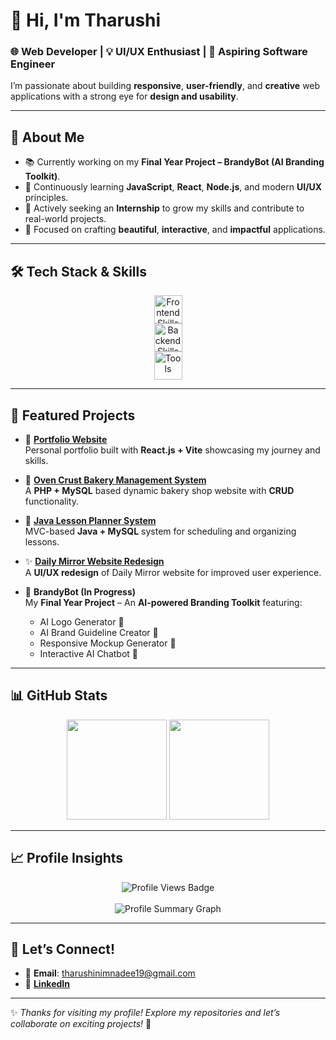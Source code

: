 # 👋 Hi, I'm Tharushi  

### 🌐 Web Developer | 💡 UI/UX Enthusiast | 🚀 Aspiring Software Engineer  

I’m passionate about building **responsive**, **user-friendly**, and **creative** web applications with a strong eye for **design and usability**.  

---

## 💼 About Me  
- 📚 Currently working on my **Final Year Project – BrandyBot (AI Branding Toolkit)**.  
- 🚀 Continuously learning **JavaScript**, **React**, **Node.js**, and modern **UI/UX** principles.  
- 🌱 Actively seeking an **Internship** to grow my skills and contribute to real-world projects.  
- 🎯 Focused on crafting **beautiful**, **interactive**, and **impactful** applications.  

---

## 🛠️ Tech Stack & Skills  

<p align="center">
  
<!-- Frontend -->
<img src="https://skillicons.dev/icons?i=html,css,js,react,vite,tailwind,bootstrap" height="45" alt="Frontend Skills" />
<br/>

<!-- Backend -->
<img src="https://skillicons.dev/icons?i=php,nodejs,express,mysql,firebase,mongodb" height="45" alt="Backend Skills" />
<br/>

<!-- Tools -->
<img src="https://skillicons.dev/icons?i=git,github,vscode,figma,xd,postman,wordpress" height="45" alt="Tools" />
  
</p>

---

## 📝 Featured Projects  

- 🌟 **[Portfolio Website](https://tharushi1019.github.io/My-Portfolio/)**  
  Personal portfolio built with **React.js + Vite** showcasing my journey and skills.  

- 🍞 **[Oven Crust Bakery Management System](https://github.com/tharushi1019/Bakery-Shop-Web)**  
  A **PHP + MySQL** based dynamic bakery shop website with **CRUD** functionality.  

- 📅 **[Java Lesson Planner System](https://github.com/tharushi1019/ITBIN-2211-0202)**  
  MVC-based **Java + MySQL** system for scheduling and organizing lessons.  

- ✨ **[Daily Mirror Website Redesign](https://www.figma.com/design/dR8owZfqFdsR9pYQPl5dDr/Redesign-DailyMirror.lk-Website?node-id=0-1&t=SnDvxwsWIq8fnuS1-1)**  
  A **UI/UX redesign** of Daily Mirror website for improved user experience.  

- 🤖 **BrandyBot (In Progress)**  
  My **Final Year Project** – An **AI-powered Branding Toolkit** featuring:  
  - AI Logo Generator 🎨  
  - AI Brand Guideline Creator 📘  
  - Responsive Mockup Generator 📱  
  - Interactive AI Chatbot 💬  

---

## 📊 GitHub Stats  

<p align="center">
  <img src="https://github-readme-stats.vercel.app/api?username=tharushi1019&show_icons=true&theme=radical" height="160" />
  <img src="https://github-readme-stats.vercel.app/api/top-langs/?username=tharushi1019&layout=compact&theme=radical" height="160" />
</p>

---

## 📈 Profile Insights  

<p align="center">
  <img src="https://komarev.com/ghpvc/?username=tharushi1019&label=Profile%20Views&color=ff69b4&style=flat" alt="Profile Views Badge" />
  <br/><br/>
  <img src="https://github-profile-summary-cards.vercel.app/api/cards/profile-details?username=tharushi1019&theme=radical" alt="Profile Summary Graph" />
</p>

---

## 🤝 Let’s Connect!  

- 📧 **Email**: [tharushinimnadee19@gmail.com](mailto:tharushinimnadee19@gmail.com)  
- 🔗 **[LinkedIn](https://www.linkedin.com/in/t-nimnadi/)**  

---

✨ *Thanks for visiting my profile! Explore my repositories and let’s collaborate on exciting projects!* 🚀
